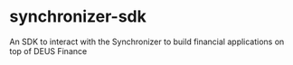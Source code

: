 # synchronizer-sdk
 An SDK to interact with the Synchronizer to build financial applications on top of DEUS Finance
